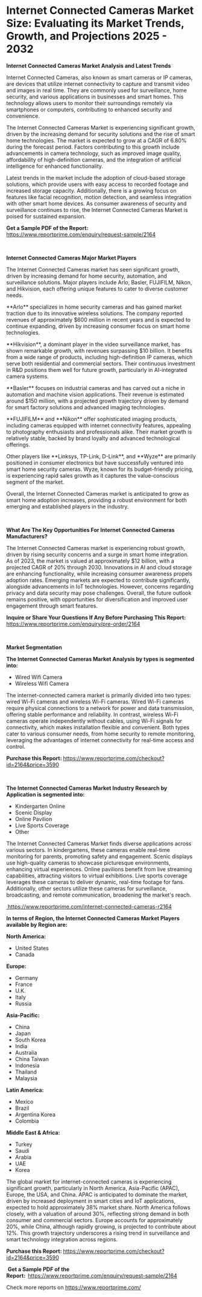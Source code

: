 <p><h1>Internet Connected Cameras Market Size: Evaluating its Market Trends, Growth, and Projections 2025 - 2032</h1></p><p><strong>Internet Connected Cameras Market Analysis and Latest Trends</strong></p>
<p><p>Internet Connected Cameras, also known as smart cameras or IP cameras, are devices that utilize internet connectivity to capture and transmit video and images in real time. They are commonly used for surveillance, home security, and various applications in businesses and smart homes. This technology allows users to monitor their surroundings remotely via smartphones or computers, contributing to enhanced security and convenience.</p><p>The Internet Connected Cameras Market is experiencing significant growth, driven by the increasing demand for security solutions and the rise of smart home technologies. The market is expected to grow at a CAGR of 6.80% during the forecast period. Factors contributing to this growth include advancements in camera technology, such as improved image quality, affordability of high-definition cameras, and the integration of artificial intelligence for enhanced functionality.</p><p>Latest trends in the market include the adoption of cloud-based storage solutions, which provide users with easy access to recorded footage and increased storage capacity. Additionally, there is a growing focus on features like facial recognition, motion detection, and seamless integration with other smart home devices. As consumer awareness of security and surveillance continues to rise, the Internet Connected Cameras Market is poised for sustained expansion.</p></p>
<p><strong>Get a Sample PDF of the Report:&nbsp;</strong> <a href="https://www.reportprime.com/enquiry/request-sample/2164?utm_campaign=2730&utm_medium=2&utm_source=Github&utm_content=ia&utm_term=18032025&utm_id=internet-connected-cameras">https://www.reportprime.com/enquiry/request-sample/2164</a></p>
<p>&nbsp;</p>
<p><strong>Internet Connected Cameras Major Market Players</strong></p>
<p><p>The Internet Connected Cameras market has seen significant growth, driven by increasing demand for home security, automation, and surveillance solutions. Major players include Arlo, Basler, FUJIFILM, Nikon, and Hikvision, each offering unique features to cater to diverse customer needs.</p><p>**Arlo** specializes in home security cameras and has gained market traction due to its innovative wireless solutions. The company reported revenues of approximately $600 million in recent years and is expected to continue expanding, driven by increasing consumer focus on smart home technologies.</p><p>**Hikvision**, a dominant player in the video surveillance market, has shown remarkable growth, with revenues surpassing $10 billion. It benefits from a wide range of products, including high-definition IP cameras, which serve both residential and commercial sectors. Their continuous investment in R&D positions them well for future growth, particularly in AI-integrated camera systems.</p><p>**Basler** focuses on industrial cameras and has carved out a niche in automation and machine vision applications. Their revenue is estimated around $150 million, with a projected growth trajectory driven by demand for smart factory solutions and advanced imaging technologies.</p><p>**FUJIFILM** and **Nikon** offer sophisticated imaging products, including cameras equipped with internet connectivity features, appealing to photography enthusiasts and professionals alike. Their market growth is relatively stable, backed by brand loyalty and advanced technological offerings.</p><p>Other players like **Linksys, TP-Link, D-Link**, and **Wyze** are primarily positioned in consumer electronics but have successfully ventured into smart home security cameras. Wyze, known for its budget-friendly pricing, is experiencing rapid sales growth as it captures the value-conscious segment of the market.</p><p>Overall, the Internet Connected Cameras market is anticipated to grow as smart home adoption increases, providing a robust environment for both emerging and established players in the industry.</p></p>
<p>&nbsp;</p>
<p><strong>What Are The Key Opportunities For Internet Connected Cameras Manufacturers?</strong></p>
<p><p>The Internet Connected Cameras market is experiencing robust growth, driven by rising security concerns and a surge in smart home integration. As of 2023, the market is valued at approximately $12 billion, with a projected CAGR of 20% through 2030. Innovations in AI and cloud storage are enhancing functionality, while increasing consumer awareness propels adoption rates. Emerging markets are expected to contribute significantly, alongside advancements in IoT technologies. However, concerns regarding privacy and data security may pose challenges. Overall, the future outlook remains positive, with opportunities for diversification and improved user engagement through smart features.</p></p>
<p><strong>Inquire or Share Your Questions If Any Before Purchasing This Report:</strong> <a href="https://www.reportprime.com/enquiry/pre-order/2164?utm_campaign=2730&utm_medium=2&utm_source=Github&utm_content=ia&utm_term=18032025&utm_id=internet-connected-cameras">https://www.reportprime.com/enquiry/pre-order/2164</a></p>
<p>&nbsp;</p>
<p><strong>Market Segmentation</strong></p>
<p><strong>The Internet Connected Cameras Market Analysis by types is segmented into:</strong></p>
<p><ul><li>Wired Wifi Camera</li><li>Wireless Wifi Camera</li></ul></p>
<p><p>The internet-connected camera market is primarily divided into two types: wired Wi-Fi cameras and wireless Wi-Fi cameras. Wired Wi-Fi cameras require physical connections to a network for power and data transmission, offering stable performance and reliability. In contrast, wireless Wi-Fi cameras operate independently without cables, using Wi-Fi signals for connectivity, which makes installation flexible and convenient. Both types cater to various consumer needs, from home security to remote monitoring, leveraging the advantages of internet connectivity for real-time access and control.</p></p>
<p><strong>Purchase this Report:&nbsp;</strong><a href="https://www.reportprime.com/checkout?id=2164&price=3590&utm_campaign=2730&utm_medium=2&utm_source=Github&utm_content=ia&utm_term=18032025&utm_id=internet-connected-cameras">https://www.reportprime.com/checkout?id=2164&price=3590</a></p>
<p>&nbsp;</p>
<p><strong>The Internet Connected Cameras Market Industry Research by Application is segmented into:</strong></p>
<p><ul><li>Kindergarten Online</li><li>Scenic Display</li><li>Online Pavilion</li><li>Live Sports Coverage</li><li>Other</li></ul></p>
<p><p>The Internet Connected Cameras Market finds diverse applications across various sectors. In kindergartens, these cameras enable real-time monitoring for parents, promoting safety and engagement. Scenic displays use high-quality cameras to showcase picturesque environments, enhancing virtual experiences. Online pavilions benefit from live streaming capabilities, attracting visitors to virtual exhibitions. Live sports coverage leverages these cameras to deliver dynamic, real-time footage for fans. Additionally, other sectors utilize these cameras for surveillance, broadcasting, and remote communication, broadening the market's reach.</p></p>
<p><a href="https://www.reportprime.com/internet-connected-cameras-r2164?utm_campaign=2730&utm_medium=2&utm_source=Github&utm_content=ia&utm_term=18032025&utm_id=internet-connected-cameras">&nbsp;https://www.reportprime.com/internet-connected-cameras-r2164</a></p>
<p><strong>In terms of Region, the Internet Connected Cameras Market Players available by Region are:</strong></p>
<p>
    <p> <strong> North America: </strong>
        <ul>
            <li>United States</li>
            <li>Canada</li>
        </ul>
        </p> 
    <p> <strong> Europe: </strong>
        <ul>
            <li>Germany</li>
            <li>France</li>
            <li>U.K.</li>
            <li>Italy</li>
            <li>Russia</li>
        </ul>
        </p> 
    <p> <strong> Asia-Pacific: </strong>
        <ul>
            <li>China</li>
            <li>Japan</li>
            <li>South Korea</li>
            <li>India</li>
            <li>Australia</li>
            <li>China Taiwan</li>
            <li>Indonesia</li>
            <li>Thailand</li>
            <li>Malaysia</li>
        </ul>
        </p> 
    <p> <strong> Latin America: </strong>
        <ul>
            <li>Mexico</li>
            <li>Brazil</li>
            <li>Argentina Korea</li>
            <li>Colombia</li>
        </ul>
        </p> 
    <p> <strong> Middle East & Africa: </strong>
        <ul>
            <li>Turkey</li>
            <li>Saudi</li>
            <li>Arabia</li>
            <li>UAE</li>
            <li>Korea</li>
        </ul>
    </p>
    </p>
<p><p>The global market for internet-connected cameras is experiencing significant growth, particularly in North America, Asia-Pacific (APAC), Europe, the USA, and China. APAC is anticipated to dominate the market, driven by increased deployment in smart cities and IoT applications, expected to hold approximately 38% market share. North America follows closely, with a valuation of around 30%, reflecting strong demand in both consumer and commercial sectors. Europe accounts for approximately 20%, while China, although rapidly growing, is projected to contribute about 12%. This growth trajectory underscores a rising trend in surveillance and smart technology integration across regions.</p></p>
<p><strong>Purchase this Report: </strong><a href="https://www.reportprime.com/checkout?id=2164&price=3590&utm_campaign=2730&utm_medium=2&utm_source=Github&utm_content=ia&utm_term=18032025&utm_id=internet-connected-cameras">https://www.reportprime.com/checkout?id=2164&price=3590</a></p>
<p>&nbsp;<strong>Get a Sample PDF of the Report:&nbsp;&nbsp;</strong><a href="https://www.reportprime.com/enquiry/request-sample/2164?utm_campaign=2730&utm_medium=2&utm_source=Github&utm_content=ia&utm_term=18032025&utm_id=internet-connected-cameras">https://www.reportprime.com/enquiry/request-sample/2164</a></p>
<p><strong></strong></p>
<p>Check more reports on <a href="https://www.reportprime.com/?utm_campaign=2730&utm_medium=2&utm_source=Github&utm_content=ia&utm_term=18032025&utm_id=internet-connected-cameras">https://www.reportprime.com/</a></p>